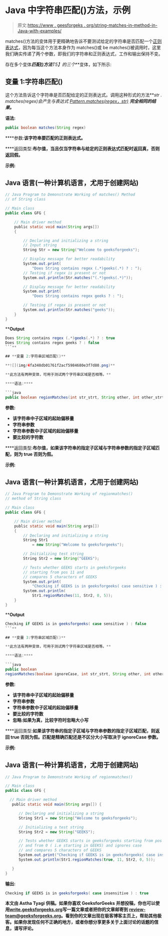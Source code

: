 # Java 中字符串匹配()方法，示例

> 原文:[https://www . geesforgeks . org/string-matches-in-method-in-Java-with-examples/](https://www.geeksforgeeks.org/string-matches-method-in-java-with-examples/)

matches()方法的变体用于更精确地告诉不要测试给定的字符串是否匹配一个[正则表达式](https://www.geeksforgeeks.org/regular-expressions-in-java/)，因为每当这个方法本身作为 matches()或 be matches()被调用时，这里我们确实传递了两个参数，即我们的字符串和正则表达式，工作和输出保持不变。

存在多个变体***匹配()方法**T5】的三个***变体，如下所示:

## 变量 1:字符串匹配()

这个方法告诉这个字符串是否匹配给定的正则表达式。调用这种形式的方法***str . matches(regex)*会产生与表达式 [*Pattern.matches(regex，str)*](https://www.geeksforgeeks.org/java-lang-string-matches-java/) ***完全相同的结果。*****

****语法:****

```java
public boolean matches(String regex) 
```

****参数:**该字符串要匹配的正则表达式。**

****返回类型:**布尔值，当且仅当字符串与给定的正则表达式匹配时返回真，否则返回假。**

****示例:****

## **Java 语言(一种计算机语言，尤用于创建网站)**

```java
// Java Program to Demonstrate Working of matches() Method
// of String class

// Main class
public class GFG {

    // Main driver method
    public static void main(String args[])
    {

        // Declaring and initializing a string
        // Input string
        String Str = new String("Welcome to geeksforgeeks");

        // Display message for better readability
        System.out.print(
            "Does String contains regex (.*)geeks(.*) ? : ");
        // Testing if regex is present or not
        System.out.println(Str.matches("(.*)geeks(.*)"));

        // Display message for better readability
        System.out.print(
            "Does String contains regex geeks ? : ");

        // Testing if regex is present or not
        System.out.println(Str.matches("geeks"));
    }
}
```

****Output**

```java
Does String contains regex (.*)geeks(.*) ? : true
Does String contains regex geeks ? : false
```** 

## **变量 2:字符串区域匹配()**

**![](img/4fa348db01761f2acf5984680e3f7d80.png)**

**此方法有两种变体，可用于测试两个字符串区域是否相等。**

****语法:****

```java
public boolean regionMatches(int str_strt, String other, int other_strt,int len)
```

****参数:****

*   **该字符串中子区域的起始偏移量**
*   **字符串参数**
*   **字符串参数中子区域的起始偏移量**
*   **要比较的字符数**

****返回类型:**布尔值，如果该字符串的指定子区域与字符串参数的指定子区域匹配，则为 true 否则为假。**

****示例:****

## **Java 语言(一种计算机语言，尤用于创建网站)**

```java
// Java Program to Demonstrate Working of regionmatches()
// method of String class

// Main class
public class GFG {

    // Main driver method
    public static void main(String args[])
    {
        // Declaring and initializing a string
        String Str1
            = new String("Welcome to geeksforgeeks");

        // Initializing test string
        String Str2 = new String("GEEKS");

        // Tests whether GEEKS starts in geeksforgeeks
        // starting from pos 11 and
        // compares 5 characters of GEEKS
        System.out.print(
            "Checking if GEEKS is in geeksforgeeks( case sensitive ) : ");
        System.out.println(
            Str1.regionMatches(11, Str2, 0, 5));
    }
}
```

****Output**

```java
Checking if GEEKS is in geeksforgeeks( case sensitive ) : false
```** 

## **变量 3:字符串区域匹配()**

**此方法有两种变体，可用于测试两个字符串区域是否相等。**

****语法:****

```java
public boolean 
regionMatches(boolean ignoreCase, int str_strt, String other, int other_strt,int len)
```

****参数:****

*   **该字符串中子区域的起始偏移量**
*   **字符串参数**
*   **字符串参数中子区域的起始偏移量**
*   **要比较的字符数**
*   ****忽略:如果为真，比较字符时忽略大小写****

****返回类型:**如果该字符串的指定子区域与字符串参数的指定子区域匹配，则返回 true 否则为假。匹配是精确匹配还是不区分大小写取决于 ignoreCase 参数。**

****示例:****

## **Java 语言(一种计算机语言，尤用于创建网站)**

```java
// Java Program to Demonstrate Working of regionmatches()

// Main class 
public class GFG {

  // Main driver method 
   public static void main(String args[]) {

      // Declaring and initializing a string 
      String Str1 = new String("Welcome to geeksforgeeks");

      // Initializing a test string
      String Str2 = new String("GEEKS");

      // Tests whether GEEKS starts in geeksforgeeks starting from pos 11
      // and from 0 ( i.e starting in GEEKS) and ignores case
      // and compares 5 characters of GEEKS
      System.out.print("Checking if GEEKS is in geeksforgeeks( case insensitive ) : " );
      System.out.println(Str1.regionMatches(true, 11, Str2, 0, 5));

   }
}
```

****输出:****

```java
Checking if GEEKS is in geeksforgeeks( case insensitive ) : true
```

**本文由 **Astha Tyagi** 供稿。如果你喜欢 GeeksforGeeks 并想投稿，你也可以使用[write.geeksforgeeks.org](https://write.geeksforgeeks.org)写一篇文章或者把你的文章邮寄到 review-team@geeksforgeeks.org。看到你的文章出现在极客博客主页上，帮助其他极客。如果你发现任何不正确的地方，或者你想分享更多关于上面讨论的话题的信息，请写评论。**